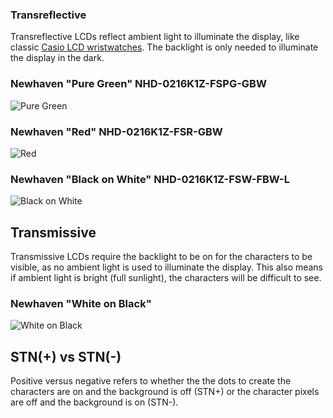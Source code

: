 ### Transreflective
Transreflective LCDs reflect ambient light to illuminate the display, like classic [Casio LCD wristwatches](https://www.amazon.com/dp/B000GAYQKY?tag=httpcapnbrnet-20&camp=0&creative=0&linkCode=as4&creativeASIN=B000GAYQKY&adid=03N3JA35NT3Z7QX3XCC3&). The backlight is only needed to illuminate the display in the dark.

### Newhaven "Pure Green" NHD-0216K1Z-FSPG-GBW
![Pure Green](https://lh4.googleusercontent.com/-6DNMW4xfi8g/Ut1GqVhtA3I/AAAAAAAABtI/K9GftFTba-E/s400/IMG_1931.JPG)

### Newhaven "Red" NHD-0216K1Z-FSR-GBW
![Red](https://lh4.googleusercontent.com/-JMO_ZoXf7ho/Ut1Gq4Cn45I/AAAAAAAABtM/kLnCSaAhnCU/s400/IMG_1928.JPG)

### Newhaven "Black on White" NHD-0216K1Z-FSW-FBW-L
![Black on White](https://lh3.googleusercontent.com/-MhyxMTj-16I/UuqHDpQ-OOI/AAAAAAAABto/UiBJLDyEf1s/s800/LCD-BlackWhite.jpg)
## Transmissive
Transmissive LCDs require the backlight to be on for the characters to be visible, as no ambient light is used to illuminate the display. This also means if ambient light is bright (full sunlight), the characters will be difficult to see.

### Newhaven "White on Black"
![White on Black](https://lh4.googleusercontent.com/-x_79JlkRU0U/Tzc8yBUIEOI/AAAAAAAAApg/UR32IDNpP3g/s400/IMG_0738.JPG)

## STN(+) vs STN(-)
Positive versus negative refers to whether the the dots to create the characters are on and the background is off (STN+) or the character pixels are off and the background is on (STN-).